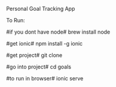 Personal Goal Tracking App

To Run:

#if you dont have node#
brew install node

#get ionic#
npm install -g ionic

#get project#
git clone <gitlink>

#go into project#
cd goals

#to run in browser#
ionic serve












